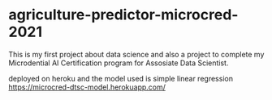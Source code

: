 # agriculture-predictor-microcred-2021
This is my first project about data science and also a project to complete my Microdential AI Certification program for Assosiate Data Scientist.

deployed on heroku and the model used is simple linear regression
https://microcred-dtsc-model.herokuapp.com/
